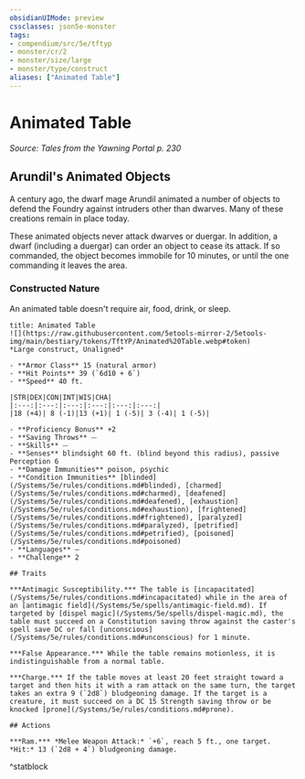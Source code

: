 ```yaml
---
obsidianUIMode: preview
cssclasses: json5e-monster
tags:
- compendium/src/5e/tftyp
- monster/cr/2
- monster/size/large
- monster/type/construct
aliases: ["Animated Table"]
---
```

# Animated Table
*Source: Tales from the Yawning Portal p. 230*  

## Arundil's Animated Objects

A century ago, the dwarf mage Arundil animated a number of objects to defend the Foundry against intruders other than dwarves. Many of these creations remain in place today.

These animated objects never attack dwarves or duergar. In addition, a dwarf (including a duergar) can order an object to cease its attack. If so commanded, the object becomes immobile for 10 minutes, or until the one commanding it leaves the area.

### Constructed Nature

An animated table doesn't require air, food, drink, or sleep.

```ad-statblock
title: Animated Table
![](https://raw.githubusercontent.com/5etools-mirror-2/5etools-img/main/bestiary/tokens/TftYP/Animated%20Table.webp#token)
*Large construct, Unaligned*

- **Armor Class** 15 (natural armor)
- **Hit Points** 39 (`6d10 + 6`)
- **Speed** 40 ft.

|STR|DEX|CON|INT|WIS|CHA|
|:---:|:---:|:---:|:---:|:---:|:---:|
|18 (+4)| 8 (-1)|13 (+1)| 1 (-5)| 3 (-4)| 1 (-5)|

- **Proficiency Bonus** +2
- **Saving Throws** ⏤
- **Skills** ⏤
- **Senses** blindsight 60 ft. (blind beyond this radius), passive Perception 6
- **Damage Immunities** poison, psychic
- **Condition Immunities** [blinded](/Systems/5e/rules/conditions.md#blinded), [charmed](/Systems/5e/rules/conditions.md#charmed), [deafened](/Systems/5e/rules/conditions.md#deafened), [exhaustion](/Systems/5e/rules/conditions.md#exhaustion), [frightened](/Systems/5e/rules/conditions.md#frightened), [paralyzed](/Systems/5e/rules/conditions.md#paralyzed), [petrified](/Systems/5e/rules/conditions.md#petrified), [poisoned](/Systems/5e/rules/conditions.md#poisoned)
- **Languages** —
- **Challenge** 2

## Traits

***Antimagic Susceptibility.*** The table is [incapacitated](/Systems/5e/rules/conditions.md#incapacitated) while in the area of an [antimagic field](/Systems/5e/spells/antimagic-field.md). If targeted by [dispel magic](/Systems/5e/spells/dispel-magic.md), the table must succeed on a Constitution saving throw against the caster's spell save DC or fall [unconscious](/Systems/5e/rules/conditions.md#unconscious) for 1 minute.

***False Appearance.*** While the table remains motionless, it is indistinguishable from a normal table.

***Charge.*** If the table moves at least 20 feet straight toward a target and then hits it with a ram attack on the same turn, the target takes an extra 9 (`2d8`) bludgeoning damage. If the target is a creature, it must succeed on a DC 15 Strength saving throw or be knocked [prone](/Systems/5e/rules/conditions.md#prone).

## Actions

***Ram.*** *Melee Weapon Attack:* `+6`, reach 5 ft., one target. *Hit:* 13 (`2d8 + 4`) bludgeoning damage.
```
^statblock